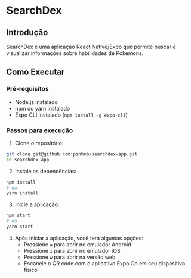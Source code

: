 # SearchDex

## Introdução

SearchDex é uma aplicação React Native/Expo que permite buscar e visualizar informações sobre habilidades de Pokémons.

## Como Executar

### Pré-requisitos
- Node.js instalado
- npm ou yarn instalado
- Expo CLI instalado (`npm install -g expo-cli`)

### Passos para execução

1. Clone o repositório:
```bash
git clone git@github.com:pinhob/searchdex-app.git
cd searchdex-app
```

2. Instale as dependências:
```bash
npm install
# ou
yarn install
```

3. Inicie a aplicação:
```bash
npm start
# ou
yarn start
```

4. Após iniciar a aplicação, você terá algumas opções:
   - Pressione `a` para abrir no emulador Android
   - Pressione `i` para abrir no emulador iOS
   - Pressione `w` para abrir na versão web
   - Escaneie o QR code com o aplicativo Expo Go em seu dispositivo físico